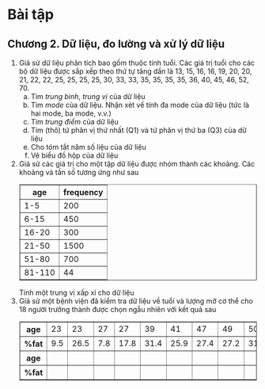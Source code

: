 # Bài tập
## Chương 2. Dữ liệu, đo lường và xử lý dữ liệu
<ol>
  <li>Giả sử dữ liệu phân tích bao gồm thuộc tính tuổi. Các giá trị tuổi cho các bộ dữ liệu được sắp xếp theo thứ tự tăng dần là 13, 15, 16, 16, 19, 20, 20, 21, 22, 22, 25, 25, 25, 25, 30, 33, 33, 35, 35, 35, 35, 36, 40, 45, 46, 52, 70.
    <ol type="a">
      <li>Tìm <i>trung bình</i>, <i>trung vị</i> của dữ liệu</li>
      <li>Tìm <i>mode</i> của dữ liệu. Nhận xét về tính đa mode của dữ liệu (tức là hai mode, ba mode, v.v.)</li>
      <li>Tìm <i>trung điểm</i> của dữ liệu</li>
      <li>Tìm (thô) tứ phân vị thứ nhất (Q1) và tứ phân vị thứ ba (Q3) của dữ liệu</li>
      <li>Cho tóm tắt năm số liệu của dữ liệu</li>
      <li>Vẽ biểu đồ hộp của dữ liệu</li>
    </ol>
  </li>

  <li>Giả sử các giá trị cho một tập dữ liệu được nhóm thành các khoảng. Các khoảng và tần số tương ứng như sau
    <div style="text-align: center;">
      <table border="1">
  <tr>
    <th>age</th>
    <th>frequency</th>
  </tr>
  <tr>
    <td>1-5</td>
    <td>200</td>
  </tr>
  <tr>
    <td>6-15</td>
    <td>450</td>
  </tr>
  <tr>
    <td>16-20</td>
    <td>300</td>
  </tr>
  <tr>
    <td>21-50</td>
    <td>1500</td>
  </tr>
  <tr>
    <td>51-80</td>
    <td>700</td>
  </tr>
  <tr><td>81-110</td><td>44</td></tr>
</table>
    </div>
    Tính một trung vị xấp xỉ cho dữ liệu
  </li>

  <li>Giả sử một bệnh viện đã kiểm tra dữ liệu về tuổi và lượng mỡ cơ thể cho 18 người trưởng thành được chọn ngẫu nhiên với kết quả sau
    <div style="text-align: center;">
      <table border="1">
        <tr><th>age</th><td>23</td><td>23</td><td>27</td><td>27</td><td>39</td>
          <td>41</td><td>47</td><td>49</td><td>50</td>
        </tr>
        <tr><th>%fat</th><td>9.5</td><td>26.5</td><td>7.8</td><td>17.8</td><td>31.4</td>
          <td>25.9</td><td>27.4</td><td>27.2</td><td>31.2</td>
        </tr>
        <tr>
          <th>age</th><td></td><td></td><td></td><td></td><td></td>
          <td></td><td></td><td></td><td></td>
        </tr>
        <tr>
          <th>%fat</th><td></td><td></td><td></td><td></td><td></td>
          <td></td><td></td><td></td><td></td>
        </tr>
      </table>
    </div>
  </li>
</ol>

